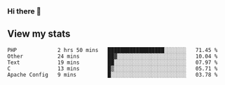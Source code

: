 ### Hi there 👋

## View my stats

<!--START_SECTION:waka-->
```text
PHP             2 hrs 50 mins   ██████████████████░░░░░░░   71.45 % 
Other           24 mins         ██▓░░░░░░░░░░░░░░░░░░░░░░   10.04 % 
Text            19 mins         ██░░░░░░░░░░░░░░░░░░░░░░░   07.97 % 
C               13 mins         █▒░░░░░░░░░░░░░░░░░░░░░░░   05.71 % 
Apache Config   9 mins          █░░░░░░░░░░░░░░░░░░░░░░░░   03.78 % 
```
<!--END_SECTION:waka-->

<!--
**robertfiko/robertfiko** is a ✨ _special_ ✨ repository because its `README.md` (this file) appears on your GitHub profile.

Here are some ideas to get you started:

- 🔭 I’m currently working on ...
- 🌱 I’m currently learning ...
- 👯 I’m looking to collaborate on ...
- 🤔 I’m looking for help with ...
- 💬 Ask me about ...
- 📫 How to reach me: ...
- 😄 Pronouns: ...
- ⚡ Fun fact: ...
-->

